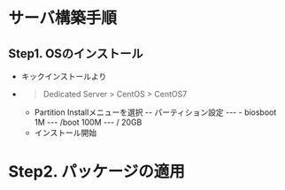 # サーバ構築手順
## Step1. OSのインストール
- キックインストールより
- > Dedicated Server > CentOS > CentOS7
  - Partition Installメニューを選択
  -- パーティション設定
  --- - biosboot 1M
  --- /boot 100M
  --- /     20GB
  - インストール開始

# Step2. パッケージの適用
